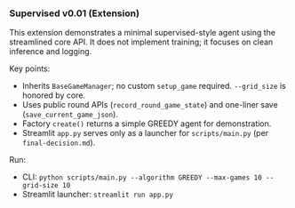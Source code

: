 ### Supervised v0.01 (Extension)

This extension demonstrates a minimal supervised-style agent using the streamlined core API. It does not implement training; it focuses on clean inference and logging.

Key points:
- Inherits `BaseGameManager`; no custom `setup_game` required. `--grid_size` is honored by core.
- Uses public round APIs (`record_round_game_state`) and one-liner save (`save_current_game_json`).
- Factory `create()` returns a simple GREEDY agent for demonstration.
- Streamlit `app.py` serves only as a launcher for `scripts/main.py` (per `final-decision.md`).

Run:
- CLI: `python scripts/main.py --algorithm GREEDY --max-games 10 --grid-size 10`
- Streamlit launcher: `streamlit run app.py`